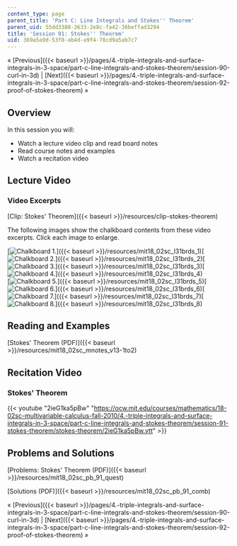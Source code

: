 ```yaml
---
content_type: page
parent_title: 'Part C: Line Integrals and Stokes'' Theorem'
parent_uid: 55dd3380-3633-2e8c-fa42-36beffad3294
title: 'Session 91: Stokes'' Theorem'
uid: 369a5a9d-53f8-ab4d-a9f4-78cd9a5ab7c7
---
```


« [Previous]({{< baseurl >}}/pages/4.-triple-integrals-and-surface-integrals-in-3-space/part-c-line-integrals-and-stokes-theorem/session-90-curl-in-3d) | [Next]({{< baseurl >}}/pages/4.-triple-integrals-and-surface-integrals-in-3-space/part-c-line-integrals-and-stokes-theorem/session-92-proof-of-stokes-theorem) »

Overview
--------

In this session you will:

*   Watch a lecture video clip and read board notes
*   Read course notes and examples
*   Watch a recitation video

Lecture Video
-------------

### Video Excerpts

[Clip: Stokes' Theorem]({{< baseurl >}}/resources/clip-stokes-theorem)

The following images show the chalkboard contents from these video excerpts. Click each image to enlarge.

[![Chalkboard 1.](BASEURL_PLACEHOLDER/resources/mit18_02sc_l31brds_1a)]({{< baseurl >}}/resources/mit18_02sc_l31brds_1)[![Chalkboard 2.](BASEURL_PLACEHOLDER/resources/mit18_02sc_l31brds_2a-1)]({{< baseurl >}}/resources/mit18_02sc_l31brds_2)[![Chalkboard 3.](BASEURL_PLACEHOLDER/resources/mit18_02sc_l31brds_3a-1)]({{< baseurl >}}/resources/mit18_02sc_l31brds_3)[![Chalkboard 4.](BASEURL_PLACEHOLDER/resources/mit18_02sc_l31brds_4a-1)]({{< baseurl >}}/resources/mit18_02sc_l31brds_4)  
[![Chalkboard 5.](BASEURL_PLACEHOLDER/resources/mit18_02sc_l31brds_5a)]({{< baseurl >}}/resources/mit18_02sc_l31brds_5)[![Chalkboard 6.](BASEURL_PLACEHOLDER/resources/mit18_02sc_l31brds_6a)]({{< baseurl >}}/resources/mit18_02sc_l31brds_6)[![Chalkboard 7.](BASEURL_PLACEHOLDER/resources/mit18_02sc_l31brds_7a)]({{< baseurl >}}/resources/mit18_02sc_l31brds_7)[![Chalkboard 8.](BASEURL_PLACEHOLDER/resources/mit18_02sc_l31brds_8a)]({{< baseurl >}}/resources/mit18_02sc_l31brds_8)

Reading and Examples
--------------------

[Stokes' Theorem (PDF)]({{< baseurl >}}/resources/mit18_02sc_mnotes_v13-1to2)

Recitation Video
----------------

### Stokes' Theorem

{{< youtube "2ieG1ka5pBw" "https://ocw.mit.edu/courses/mathematics/18-02sc-multivariable-calculus-fall-2010/4.-triple-integrals-and-surface-integrals-in-3-space/part-c-line-integrals-and-stokes-theorem/session-91-stokes-theorem/stokes-theorem/2ieG1ka5pBw.vtt" >}}

Problems and Solutions
----------------------

[Problems: Stokes' Theorem (PDF)]({{< baseurl >}}/resources/mit18_02sc_pb_91_quest)

[Solutions (PDF)]({{< baseurl >}}/resources/mit18_02sc_pb_91_comb)

« [Previous]({{< baseurl >}}/pages/4.-triple-integrals-and-surface-integrals-in-3-space/part-c-line-integrals-and-stokes-theorem/session-90-curl-in-3d) | [Next]({{< baseurl >}}/pages/4.-triple-integrals-and-surface-integrals-in-3-space/part-c-line-integrals-and-stokes-theorem/session-92-proof-of-stokes-theorem) »